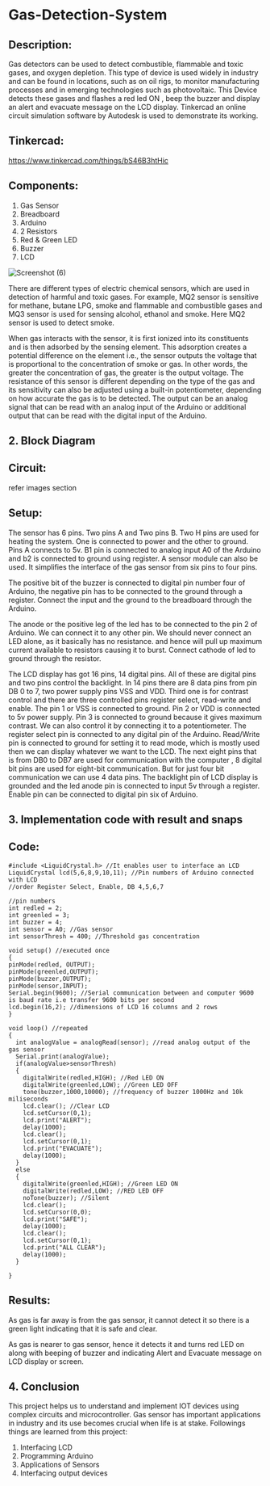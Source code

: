 # Gas-Detection-System

## Description: 
Gas detectors can be used to detect combustible, flammable and toxic gases, and oxygen depletion. This type of device is used widely in industry and can be found in locations, such as on oil rigs, to monitor manufacturing processes and in emerging technologies such as photovoltaic.
This Device detects these gases and flashes a red led ON , beep the buzzer and display an alert and evacuate message on the LCD display. Tinkercad an online circuit simulation software by Autodesk is used to demonstrate its working.

## Tinkercad: 
https://www.tinkercad.com/things/bS46B3htHic

## Components:
1.	Gas Sensor 
2.	Breadboard 
3.	Arduino
4.	2 Resistors
5.	Red & Green LED
6.	Buzzer
7.	LCD

![Screenshot (6)](https://user-images.githubusercontent.com/63101268/99223829-44442500-280b-11eb-9e03-57cf8cbfe633.png)

There are different types of electric chemical sensors, which are used in detection of harmful and toxic gases.
For example, MQ2 sensor is sensitive for methane, butane LPG, smoke and flammable and combustible gases and MQ3 sensor is used for sensing alcohol, ethanol and smoke. 
Here MQ2 sensor is used to detect smoke. 

When gas interacts with the sensor, it is first ionized into its constituents and is then adsorbed by the sensing element. This adsorption creates a potential difference on the element i.e., the sensor outputs the voltage that is proportional to the concentration of smoke or gas. In other words, the greater the concentration of gas, the greater is the output voltage. The resistance of this sensor is different depending on the type of the gas and its sensitivity can also be adjusted using a built-in potentiometer, depending on how accurate the gas is to be detected. The output can be an analog signal that can be read with an analog input of the Arduino or additional output that can be read with the digital input of the Arduino.


## 2.	Block Diagram

## Circuit:

refer images section

## Setup:


The sensor has 6 pins. Two pins A and Two pins B. Two H pins are used for heating the system. One is connected to power and the other to ground. Pins A connects to 5v. B1 pin is connected to analog input A0 of the Arduino and b2 is connected to ground using register.
A sensor module can also be used. It simplifies the interface of the gas sensor from six pins to four pins. 

The positive bit of the buzzer is connected to digital pin number four of Arduino, the negative pin has to be connected to the ground through a register. Connect the input and the ground to the breadboard through the Arduino. 

The anode or the positive leg of the led has to be connected to the pin 2 of Arduino. We can connect it to any other pin. We should never connect an LED  alone, as it basically has no resistance. and hence will pull up maximum current available to resistors causing it to burst. Connect cathode of led to ground through the resistor.


The LCD display has got 16 pins, 14 digital pins. All of these are digital pins and two pins control the backlight. In 14 pins there are 8 data pins from pin DB 0 to 7, two power supply pins VSS and VDD. Third one is for contrast control and there are three controlled pins register select, read-write and enable. The pin 1 or VSS is connected to ground. Pin 2 or VDD is connected to 5v power supply. Pin 3  is connected to ground because it gives maximum contrast. We can also control it by connecting it to a potentiometer. The register select pin is connected to any digital pin of the Arduino. Read/Write pin is connected to ground for setting it to read mode, which is mostly used then we can display whatever we want to the LCD.  The next eight pins that is from DB0 to DB7 are used for communication with the computer , 8 digital bit pins are used for eight-bit communication. But for just four bit communication we can use 4 data pins. The backlight pin of LCD display is grounded and the led anode pin is connected to input 5v through a register. Enable pin can be connected to digital pin six of Arduino.

## 3. Implementation code with result and snaps

## Code: 

```Arduino
#include <LiquidCrystal.h> //It enables user to interface an LCD
LiquidCrystal lcd(5,6,8,9,10,11); //Pin numbers of Arduino connected with LCD
//order Register Select, Enable, DB 4,5,6,7

//pin numbers
int redled = 2;
int greenled = 3;
int buzzer = 4;
int sensor = A0; //Gas sensor
int sensorThresh = 400; //Threshold gas concentration

void setup() //executed once
{
pinMode(redled, OUTPUT);
pinMode(greenled,OUTPUT);
pinMode(buzzer,OUTPUT);
pinMode(sensor,INPUT);
Serial.begin(9600); //Serial communication between and computer 9600 is baud rate i.e transfer 9600 bits per second
lcd.begin(16,2); //dimensions of LCD 16 columns and 2 rows
}

void loop() //repeated
{
  int analogValue = analogRead(sensor); //read analog output of the gas sensor
  Serial.print(analogValue);
  if(analogValue>sensorThresh)
  {
    digitalWrite(redled,HIGH); //Red LED ON
    digitalWrite(greenled,LOW); //Green LED OFF
    tone(buzzer,1000,10000); //frequency of buzzer 1000Hz and 10k miliseconds
    lcd.clear(); //Clear LCD
    lcd.setCursor(0,1);
    lcd.print("ALERT");
    delay(1000);
    lcd.clear();
    lcd.setCursor(0,1);
    lcd.print("EVACUATE");
    delay(1000);
  }
  else
  {
    digitalWrite(greenled,HIGH); //Green LED ON
    digitalWrite(redled,LOW); //RED LED OFF
    noTone(buzzer); //Silent
    lcd.clear();
    lcd.setCursor(0,0);
    lcd.print("SAFE");
    delay(1000);
    lcd.clear();
    lcd.setCursor(0,1);
    lcd.print("ALL CLEAR");
    delay(1000);
  }  
     
}
 ```

## Results: 



As gas is far away is from the gas sensor, it cannot detect it so there is a green light indicating that it is safe and clear.


As gas is nearer to gas sensor, hence it detects it and turns red LED on along with beeping of buzzer and indicating Alert and Evacuate message on LCD display or screen.

## 4. Conclusion

This project helps us to understand and implement IOT devices using complex circuits and microcontroller. Gas sensor has important applications in industry and its use becomes crucial when life is at stake. 
Followings things are learned from this project:
1.	Interfacing LCD
2.	Programming Arduino
3.	Applications of Sensors
4.	Interfacing output devices
